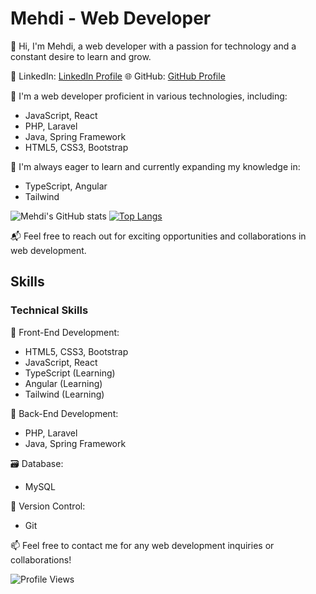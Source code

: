 # Mehdi - Web Developer

👋 Hi, I'm Mehdi, a web developer with a passion for technology and a constant desire to learn and grow.

💼 LinkedIn: [LinkedIn Profile](https://linkedin.com/in/mehdi-gamouh)
🌐 GitHub: [GitHub Profile](https://github.com/zelermehdi)


🚀 I'm a web developer proficient in various technologies, including:

- JavaScript, React
- PHP, Laravel
- Java, Spring Framework
- HTML5, CSS3, Bootstrap

🌱 I'm always eager to learn and currently expanding my knowledge in:

- TypeScript, Angular
- Tailwind 

![Mehdi's GitHub stats](https://github-readme-stats.vercel.app/api?username=zelermehdi&show_icons=true&theme=transparent)
[![Top Langs](https://github-readme-stats.vercel.app/api/top-langs/?username=zelermehdi)](https://github.com/zelermehdi/github-readme-stats)


📬 Feel free to reach out for exciting opportunities and collaborations in web development.

## Skills

### Technical Skills

🔧 Front-End Development:
  - HTML5, CSS3, Bootstrap
  - JavaScript, React
  - TypeScript (Learning)
  - Angular (Learning)
  - Tailwind (Learning)

🔨 Back-End Development:
  - PHP, Laravel
  - Java, Spring Framework

🗃️ Database:
  - MySQL

📝 Version Control:
  - Git

📫 Feel free to contact me for any web development inquiries or collaborations!

![Profile Views](https://visitcount.itsvg.in/api?id=mehdi&label=Profile%20Views&color=0&icon=1&pretty=false)

